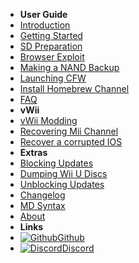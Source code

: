- **User Guide**
- [Introduction](introduction)
- [Getting Started](getting-started)
- [SD Preparation](sd-preparation)
- [Browser Exploit](browser-exploit)
- [Making a NAND Backup](nand-backup)
- [Launching CFW](launching-cfw)
- [Install Homebrew Channel](installing-hbc)
- [FAQ](faq)
- **vWii**
- [vWii Modding](vwii-modding)
- [Recovering Mii Channel](recover-mii-channel)
- [Recover a corrupted IOS](recover-ios)
- **Extras**
- [Blocking Updates](block-updates)
- [Dumping Wii U Discs](dump-games)
- [Unblocking Updates](unblock-updates)
- [Changelog](changelog)
- [MD Syntax](md-syntax)
- [About](about)
- **Links**
- [![Github](https://icongram.jgog.in/simple/github.svg?color=808080&size=16)Github](https://github.com/nh-server/switch-guide)
- [![Discord](https://icongram.jgog.in/simple/discord.svg?colored&size=16)Discord](https://discord.gg/C29hYvh)
